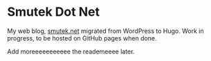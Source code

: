 # Smutek Dot Net

My web blog, [smutek.net](https://smutek.net) migrated from WordPress to Hugo. 
Work in progress, to be hosted on GitHub pages when done.

Add moreeeeeeeeeee the reademeeee later.